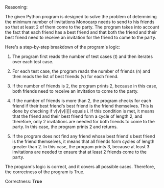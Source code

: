 Reasoning:

The given Python program is designed to solve the problem of determining the minimum number of invitations Monocarp needs to send to his friends so that at least 2 of them come to the party. The program takes into account the fact that each friend has a best friend and that both the friend and their best friend need to receive an invitation for the friend to come to the party.

Here's a step-by-step breakdown of the program's logic:

1. The program first reads the number of test cases (t) and then iterates over each test case.

2. For each test case, the program reads the number of friends (n) and then reads the list of best friends (v) for each friend.

3. If the number of friends is 2, the program prints 2, because in this case, both friends need to receive an invitation to come to the party.

4. If the number of friends is more than 2, the program checks for each friend if their best friend's best friend is the friend themselves. This is done by checking if v[v[v[i]]] equals i. If this condition is met, it means that the friend and their best friend form a cycle of length 2, and therefore, only 2 invitations are needed for both friends to come to the party. In this case, the program prints 2 and returns.

5. If the program does not find any friend whose best friend's best friend is the friend themselves, it means that all friends form cycles of length greater than 2. In this case, the program prints 3, because at least 3 invitations are needed to ensure that at least 2 friends come to the party.

The program's logic is correct, and it covers all possible cases. Therefore, the correctness of the program is True.

Correctness: **True**